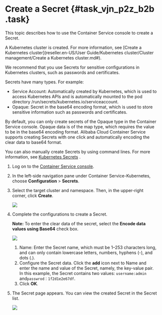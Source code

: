 # Create a Secret {#task_vjn_p2z_b2b .task}

This topic describes how to use the Container Service console to create a Secret.

A Kubernetes cluster is created. For more information, see [Create a Kubernetes cluster](reseller.en-US/User Guide/Kubernetes cluster/Cluster management/Create a Kubernetes cluster.md#).

We recommend that you use Secrets for sensitive configurations in Kubernetes clusters, such as passwords and certificates.

Secrets have many types. For example:

-   Service Account: Automatically created by Kubernetes, which is used to access Kubernetes APIs and is automatically mounted to the pod directory /run/secrets/kubernetes.io/serviceaccount.
-   Opaque: Secret in the base64 encoding format, which is used to store sensitive information such as passwords and certificates.

By default, you can only create secrets of the Opaque type in the Container Service console. Opaque data is of the map type, which requires the value to be in the base64 encoding format. Alibaba Cloud Container Service supports creating Secrets with one click and automatically encoding the clear data to base64 format.

You can also manually create Secrets by using command lines. For more information, see [Kubernetes Secrets](https://kubernetes.io/docs/concepts/configuration/secret/) .

1.  Log on to the [Container Service console](https://partners-intl.console.aliyun.com/#/cs).
2.  In the left-side navigation pane under Container Service-Kubernetes, choose **Configuration** \> **Secrets**.
3.  Select the target cluster and namespace. Then, in the upper-right corner, click **Create**. 

    ![](http://static-aliyun-doc.oss-cn-hangzhou.aliyuncs.com/assets/img/16704/156035110510766_en-US.png)

4.  Complete the configurations to create a Secret. 

    **Note:** To enter the clear data of the secret, select the **Encode data values using Base64** check box.

    ![](http://static-aliyun-doc.oss-cn-hangzhou.aliyuncs.com/assets/img/16704/156035110510767_en-US.png)

    1.  Name: Enter the Secret name, which must be 1–253 characters long, and can only contain lowercase letters, numbers, hyphens \(-\), and dots \(.\).
    2.  Configure the Secret data. Click the **add** icon next to Name and enter the name and value of the Secret, namely, the key-value pair. In this example, the Secret contains two values: `username:admin` and`passwrod：1f2d1e2e67df`.
    3.  Click **OK**.
5.  The Secret page appears. You can view the created Secret in the Secret list. 

    ![](http://static-aliyun-doc.oss-cn-hangzhou.aliyuncs.com/assets/img/16704/156035110510768_en-US.png)


